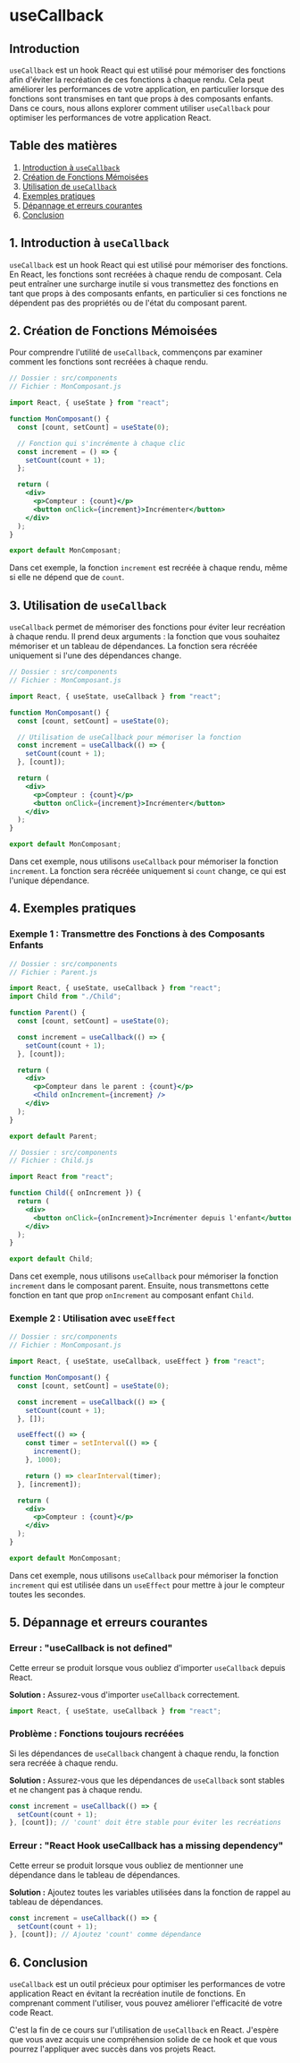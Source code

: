 # useCallback

## Introduction

`useCallback` est un hook React qui est utilisé pour mémoriser des fonctions afin d'éviter la recréation de ces fonctions à chaque rendu. Cela peut améliorer les performances de votre application, en particulier lorsque des fonctions sont transmises en tant que props à des composants enfants. Dans ce cours, nous allons explorer comment utiliser `useCallback` pour optimiser les performances de votre application React.

## Table des matières

1. [Introduction à `useCallback`](#introduction-à-usecallback)
2. [Création de Fonctions Mémoisées](#création-de-fonctions-mémoisées)
3. [Utilisation de `useCallback`](#utilisation-de-usecallback)
4. [Exemples pratiques](#exemples-pratiques)
5. [Dépannage et erreurs courantes](#dépannage-et-erreurs-courantes)
6. [Conclusion](#conclusion)

## 1. Introduction à `useCallback`

`useCallback` est un hook React qui est utilisé pour mémoriser des fonctions. En React, les fonctions sont recréées à chaque rendu de composant. Cela peut entraîner une surcharge inutile si vous transmettez des fonctions en tant que props à des composants enfants, en particulier si ces fonctions ne dépendent pas des propriétés ou de l'état du composant parent.

## 2. Création de Fonctions Mémoisées

Pour comprendre l'utilité de `useCallback`, commençons par examiner comment les fonctions sont recréées à chaque rendu.

```jsx
// Dossier : src/components
// Fichier : MonComposant.js

import React, { useState } from "react";

function MonComposant() {
  const [count, setCount] = useState(0);

  // Fonction qui s'incrémente à chaque clic
  const increment = () => {
    setCount(count + 1);
  };

  return (
    <div>
      <p>Compteur : {count}</p>
      <button onClick={increment}>Incrémenter</button>
    </div>
  );
}

export default MonComposant;
```

Dans cet exemple, la fonction `increment` est recréée à chaque rendu, même si elle ne dépend que de `count`.

## 3. Utilisation de `useCallback`

`useCallback` permet de mémoriser des fonctions pour éviter leur recréation à chaque rendu. Il prend deux arguments : la fonction que vous souhaitez mémoriser et un tableau de dépendances. La fonction sera récréée uniquement si l'une des dépendances change.

```jsx
// Dossier : src/components
// Fichier : MonComposant.js

import React, { useState, useCallback } from "react";

function MonComposant() {
  const [count, setCount] = useState(0);

  // Utilisation de useCallback pour mémoriser la fonction
  const increment = useCallback(() => {
    setCount(count + 1);
  }, [count]);

  return (
    <div>
      <p>Compteur : {count}</p>
      <button onClick={increment}>Incrémenter</button>
    </div>
  );
}

export default MonComposant;
```

Dans cet exemple, nous utilisons `useCallback` pour mémoriser la fonction `increment`. La fonction sera récréée uniquement si `count` change, ce qui est l'unique dépendance.

## 4. Exemples pratiques

### Exemple 1 : Transmettre des Fonctions à des Composants Enfants

```jsx
// Dossier : src/components
// Fichier : Parent.js

import React, { useState, useCallback } from "react";
import Child from "./Child";

function Parent() {
  const [count, setCount] = useState(0);

  const increment = useCallback(() => {
    setCount(count + 1);
  }, [count]);

  return (
    <div>
      <p>Compteur dans le parent : {count}</p>
      <Child onIncrement={increment} />
    </div>
  );
}

export default Parent;
```

```jsx
// Dossier : src/components
// Fichier : Child.js

import React from "react";

function Child({ onIncrement }) {
  return (
    <div>
      <button onClick={onIncrement}>Incrémenter depuis l'enfant</button>
    </div>
  );
}

export default Child;
```

Dans cet exemple, nous utilisons `useCallback` pour mémoriser la fonction `increment` dans le composant parent. Ensuite, nous transmettons cette fonction en tant que prop `onIncrement` au composant enfant `Child`.

### Exemple 2 : Utilisation avec `useEffect`

```jsx
// Dossier : src/components
// Fichier : MonComposant.js

import React, { useState, useCallback, useEffect } from "react";

function MonComposant() {
  const [count, setCount] = useState(0);

  const increment = useCallback(() => {
    setCount(count + 1);
  }, []);

  useEffect(() => {
    const timer = setInterval(() => {
      increment();
    }, 1000);

    return () => clearInterval(timer);
  }, [increment]);

  return (
    <div>
      <p>Compteur : {count}</p>
    </div>
  );
}

export default MonComposant;
```

Dans cet exemple, nous utilisons `useCallback` pour mémoriser la fonction `increment` qui est utilisée dans un `useEffect` pour mettre à jour le compteur toutes les secondes.

## 5. Dépannage et erreurs courantes

### Erreur : "useCallback is not defined"

Cette erreur se produit lorsque vous oubliez d'importer `useCallback` depuis React.

**Solution :** Assurez-vous d'importer `useCallback` correctement.

```jsx
import React, { useState, useCallback } from "react";
```

### Problème : Fonctions toujours recréées

Si les dépendances de `useCallback` changent à chaque rendu, la fonction sera recréée à chaque rendu.

**Solution :** Assurez-vous que les dépendances de `useCallback` sont stables et ne changent pas à chaque rendu.

```jsx
const increment = useCallback(() => {
  setCount(count + 1);
}, [count]); // 'count' doit être stable pour éviter les recréations
```

### Erreur : "React Hook useCallback has a missing dependency"

Cette erreur se produit lorsque vous oubliez de mentionner une dépendance dans le tableau de dépendances.

**Solution :** Ajoutez toutes les variables utilisées dans la fonction de rappel au tableau de dépendances.

```jsx
const increment = useCallback(() => {
  setCount(count + 1);
}, [count]); // Ajoutez 'count' comme dépendance
```

## 6. Conclusion

`useCallback` est un outil précieux pour optimiser les performances de votre application React en évitant la recréation inutile de fonctions. En comprenant comment l'utiliser, vous pouvez améliorer l'efficacité de votre code React.

C'est la fin de ce cours sur l'utilisation de `useCallback` en React. J'espère que vous avez acquis une compréhension solide de ce hook et que vous pourrez l'appliquer avec succès dans vos projets React.
